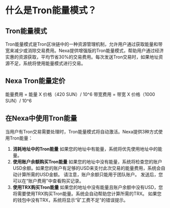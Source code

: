 # 什么是Tron能量模式？

## **Tron能量模式**

Tron能量模式是Tron区块链中的一种资源管理机制，允许用户通过获取能量和带宽来减少或消除交易费用。Nexa提供增强版的Tron能量模式，帮助用户通过经济实惠的资源获取，平均节省30%的交易费用。每次发送Tron交易时，如果地址资源不足，系统将使用能量模式进行交易。

## **Nexa Tron能量定价**

能量费用 = 能量 X 价格（420 SUN）/ 10^6 带宽费用 = 带宽 X 价格（1000 SUN）/ 10^6

## **在Nexa中使用Tron能量**

当用户有Tron交易需要处理时，Tron能量模式将自动激活。Nexa提供3种方式使用Tron能量：

1. **消耗地址中的Tron能量** 如果您的地址中有能量，系统将优先使用地址中的能量。
2. **使用账户余额购买Tron能量** 如果您的地址中没有能量，系统将检查您的账户USD余额。如果您的账户有足够的USD来支付此次交易的能量费用，系统会自动计算所需的USD金额。 请注意，账户余额只能用于团队账户。 发送后，您可以在“账户费用”中查看购买记录。
3. **使用TRX购买Tron能量** 如果您的地址中没有能量且账户余额中没有USD，您将需要使用TRX购买Tron能量。系统会自动帮助您计算所需的TRX。 如果您的钱包中没有TRX，系统将显示“矿工费不足”的错误提示。

